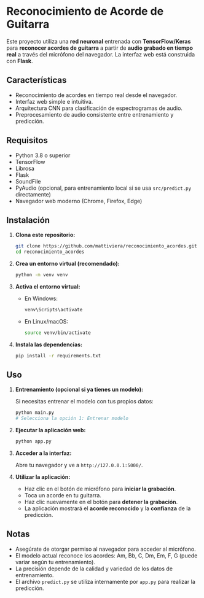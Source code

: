 # Reconocimiento de Acorde de Guitarra

Este proyecto utiliza una **red neuronal** entrenada con **TensorFlow/Keras** para **reconocer acordes de guitarra** a partir de **audio grabado en tiempo real** a través del micrófono del navegador. La interfaz web está construida con **Flask**.

## Características

- Reconocimiento de acordes en tiempo real desde el navegador.
- Interfaz web simple e intuitiva.
- Arquitectura CNN para clasificación de espectrogramas de audio.
- Preprocesamiento de audio consistente entre entrenamiento y predicción.

## Requisitos

- Python 3.8 o superior
- TensorFlow
- Librosa
- Flask
- SoundFile
- PyAudio (opcional, para entrenamiento local si se usa `src/predict.py` directamente)
- Navegador web moderno (Chrome, Firefox, Edge)

## Instalación

1. **Clona este repositorio:**

   ```bash
   git clone https://github.com/mattiviera/reconocimiento_acordes.git
   cd reconocimiento_acordes
   ```

2. **Crea un entorno virtual (recomendado):**

   ```bash
   python -m venv venv
   ```

3. **Activa el entorno virtual:**

   - En Windows:
     ```bash
     venv\Scripts\activate
     ```
   - En Linux/macOS:
     ```bash
     source venv/bin/activate
     ```

4. **Instala las dependencias:**

   ```bash
   pip install -r requirements.txt
   ```

## Uso

1. **Entrenamiento (opcional si ya tienes un modelo):**

   Si necesitas entrenar el modelo con tus propios datos:

   ```bash
   python main.py
   # Selecciona la opción 1: Entrenar modelo
   ```

2. **Ejecutar la aplicación web:**

   ```bash
   python app.py
   ```

3. **Acceder a la interfaz:**

   Abre tu navegador y ve a `http://127.0.0.1:5000/`.

4. **Utilizar la aplicación:**

   - Haz clic en el botón de micrófono para **iniciar la grabación**.
   - Toca un acorde en tu guitarra.
   - Haz clic nuevamente en el botón para **detener la grabación**.
   - La aplicación mostrará el **acorde reconocido** y la **confianza** de la predicción.

## Notas

- Asegúrate de otorgar permiso al navegador para acceder al micrófono.
- El modelo actual reconoce los acordes: Am, Bb, C, Dm, Em, F, G (puede variar según tu entrenamiento).
- La precisión depende de la calidad y variedad de los datos de entrenamiento.
- El archivo `predict.py` se utiliza internamente por `app.py` para realizar la predicción.
